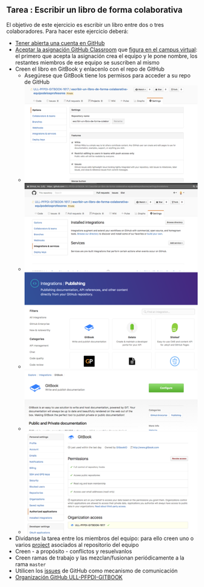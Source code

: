 ## Tarea : Escribir un libro de forma colaborativa

El objetivo de este ejercicio es escribir un libro entre dos o tres colaboradores. Para hacer este ejercicio deberá:

* [Tener abierta una cuenta en GitHub](https://github.com/join?source=header-home)
* [Aceptar la asignación GitHub Classroom](classroom.md##classroomestudiante) que [figura en el campus virtual](https://campusvirtual.ull.es/formacion/mod/assign/view.php?id=173949): el primero que acepta la asignación crea el equipo y le pone nombre, los restantes miembros de ese equipo se suscriben al mismo
* Creen el libro en GitBook y enlacenlo con el repo de GitHub
  - Asegúrese que GitBook tiene los permisos para acceder a su repo de GitHub
  - ![Nos vamos a los settings del repo en GH](/assets/colaboracion/settingsdelrepo.png)
  - ![Settings> Integration and Services](assets/colaboracion/integrationsandservices.png)
  - ![Integrations > Publishing](assets/colaboracion/integrationspublishing.png)
  - ![Configurar la Integración de GitBook con GH](assets/colaboracion/configuregitbookintegrationwithgh.png)
  - ![La Configuración debería estar así](assets/colaboracion/estadodelaconfiguracion.png)
* Divídanse la tarea entre los miembros del equipo: para ello creen uno o varios [project](githubprojects.md) asociados al repositorio del equipo
* Creen - a propósito - conflictos y resuelvanlos 
* Creen ramas  de trabajo y las mezclan/fusionan periódicamente a la rama `master`
* Utilicen los [issues](colaboracion.md#issues) de GitHub como mecanismo de comunicación
* [Organización GitHub ULL-PFPDI-GITBOOK](https://github.com/ULL-PFPDI-GITBOOK-1617)

